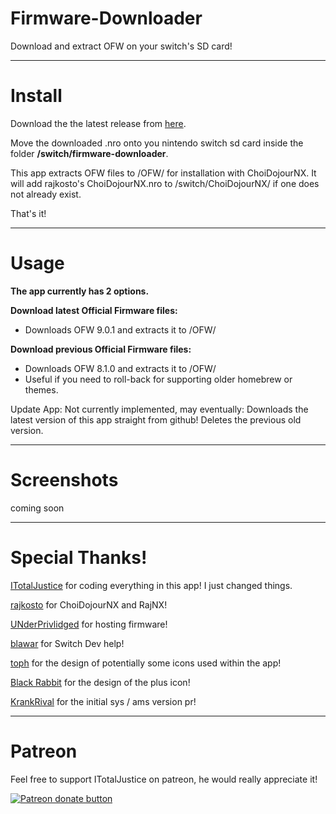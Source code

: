# Firmware-Downloader

Download and extract OFW on your switch's SD card!

----

# Install

Download the the latest release from [here](https://github.com/JackInTheShop/atmosphere-updater/releases).

Move the downloaded .nro onto you nintendo switch sd card inside the folder **/switch/firmware-downloader**.

This app extracts OFW files to /OFW/ for installation with ChoiDojourNX. It will add rajkosto's ChoiDojourNX.nro to /switch/ChoiDojourNX/ if one does not already exist. 

That's it!

----

# Usage

__**The app currently has 2 options.**__

**Download latest Official Firmware files:**

* Downloads OFW 9.0.1 and extracts it to /OFW/

**Download previous Official Firmware files:**

* Downloads OFW 8.1.0 and extracts it to /OFW/
* Useful if you need to roll-back for supporting older homebrew or themes.



Update App: Not currently implemented, may eventually:
Downloads the latest version of this app straight from github!
Deletes the previous old version.

----

# Screenshots

coming soon

----

# Special Thanks!

[ITotalJustice](https://github.com/ITotalJustice) for coding everything in this app! I just changed things.

[rajkosto](https://github.com/rajkosto) for ChoiDojourNX and RajNX!

[UNderPrivlidged](https://github.com/UNderPrivlidged) for hosting firmware!

[blawar](https://github.com/blawar) for Switch Dev help!

[toph](https://github.com/sudot0ph) for the design of potentially some icons used within the app!

[Black Rabbit](https://github.com/BlackRabbit22) for the design of the plus icon!

[KrankRival](https://github.com/KranKRival) for the initial sys / ams version pr!





----

# Patreon

Feel free to support ITotalJustice on patreon, he would really appreciate it!

<a href="https://www.patreon.com/totaljustice"><img src="https://c5.patreon.com/external/logo/become_a_patron_button@2x.png" alt="Patreon donate button" /> </a>
